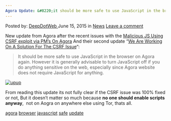 ```yaml
---
Agora Update: &#8220;it should be more safe to use JavaScript in the browser on Agora again&#8221;
---
```

<article class="post-listing post-10810 post type-post status-publish format-standard hentry category-news tag-agora tag-browser tag-javascript tag-safe tag-update">
    <div class="post-inner">
        <span>Posted by: <a href="https://www.deepdotweb.com/author/admin/" title="">DeepDotWeb </a></span>
    <span>June 15, 2015</span>
    <span>in <a href="https://www.deepdotweb.com/category/news/" rel="category tag">News</a></span>
    <span><a href="https://www.deepdotweb.com/2015/06/15/agora-update-it-should-be-more-safe-to-use-javascript-in-the-browser-on-agora-again/#respond">Leave a comment</a></span>
    </p>
    <div class="clear"></div>
    <div class="entry">
    <p>New update from Agora after the recent issues with the <a title="Permalink to Warning: New Malicious JS Using CSRF exploit via PM’s On Agora" href="https://www.deepdotweb.com/2015/06/11/warning-new-malicious-js-using-csrf-exploit-via-pms-on-agora/" rel="bookmark">Malicious JS Using CSRF exploit via PM’s On Agora</a> And their second update &#8220;<a class="post-title" title="Permanent link to Agora: We Are Working On A Solution For The CSRF Issue" href="https://www.deepdotweb.com/2015/06/13/agora-we-are-working-on-a-solution-for-the-csrf-issue/" rel="bookmark">We Are Working On A Solution For The CSRF Issue</a>&#8220;:</p>
    <blockquote><p><span class="market-wide-message">It should be more safe to use JavaScript in the browser on Agora again. However it is generally advisable to turn JavaScript off if you do anything sensitive on the web, especially since Agora website does not require JavaScript for anything.</span></p></blockquote>
    <p><a href="/imgs/2015/06/upup.png"><img class="aligncenter size-full wp-image-10811" src="/imgs/2015/06/upup.png" alt="upup" width="1492" height="86" srcset="/imgs/2015/06/upup.png 1492w, /imgs/2015/06/upup-300x17.png 300w, /imgs/2015/06/upup-1024x59.png 1024w" sizes="(max-width: 1492px) 100vw, 1492px" /></a></p>
    <p>From reading this update its not fully clear if the CSRF issue was 100% fixed or not, But it doesn&#8217;t matter so much because <strong>no one should enable scripts anyway</strong>,  not on Aogra on anywhere else using Tor, thats all.</p>
    </div>
    <a href="https://www.deepdotweb.com/tag/agora/" rel="tag">agora</a> <a href="https://www.deepdotweb.com/tag/browser/" rel="tag">browser</a> <a href="https://www.deepdotweb.com/tag/javascript/" rel="tag">javascript</a> <a href="https://www.deepdotweb.com/tag/safe/" rel="tag">safe</a> <a href="https://www.deepdotweb.com/tag/update/" rel="tag">update</a></span> <span style="display:none" class="updated">2015-06-15</span>
    <div style="display:none" class="vcard author" itemprop="author" itemscope itemtype="http://schema.org/Person"><strong class="fn" itemprop="name">
    
